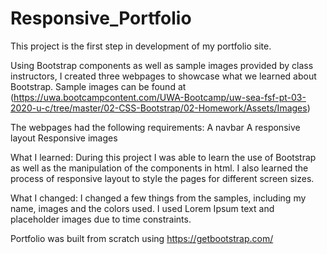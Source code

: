 # Responsive_Portfolio
This project is the first step in development of my portfolio site.

Using Bootstrap components as well as sample images provided by class instructors, I created three webpages to showcase what we learned about Bootstrap.  Sample images can be found at (https://uwa.bootcampcontent.com/UWA-Bootcamp/uw-sea-fsf-pt-03-2020-u-c/tree/master/02-CSS-Bootstrap/02-Homework/Assets/Images)

The webpages had the following requirements:
A navbar
A responsive layout
Responsive images

What I learned:
During this project I was able to learn the use of Bootstrap as well as the manipulation of the components in html.  I also learned the process of responsive layout to style the pages for different screen sizes.  

What I changed:
I changed a few things from the samples, including my name, images and the colors used.  I used Lorem Ipsum text and placeholder images due to time constraints.  

Portfolio was built from scratch using https://getbootstrap.com/




